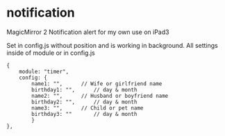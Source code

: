 # notification

MagicMirror 2 Notification alert for my own use on iPad3

Set in config.js without position and is working in background.
All settings inside of module or in config.js

	{
		module: "timer",
		config: {
			name1: "",		// Wife or girlfriend name
			birthday1: "",		// day & month
			name2: "",		// Husband or boyfriend name
			birthday2: "",		// day & month
			name3: "",		// Child or pet name
			birthday3: ""		// day & month
			}
	},
